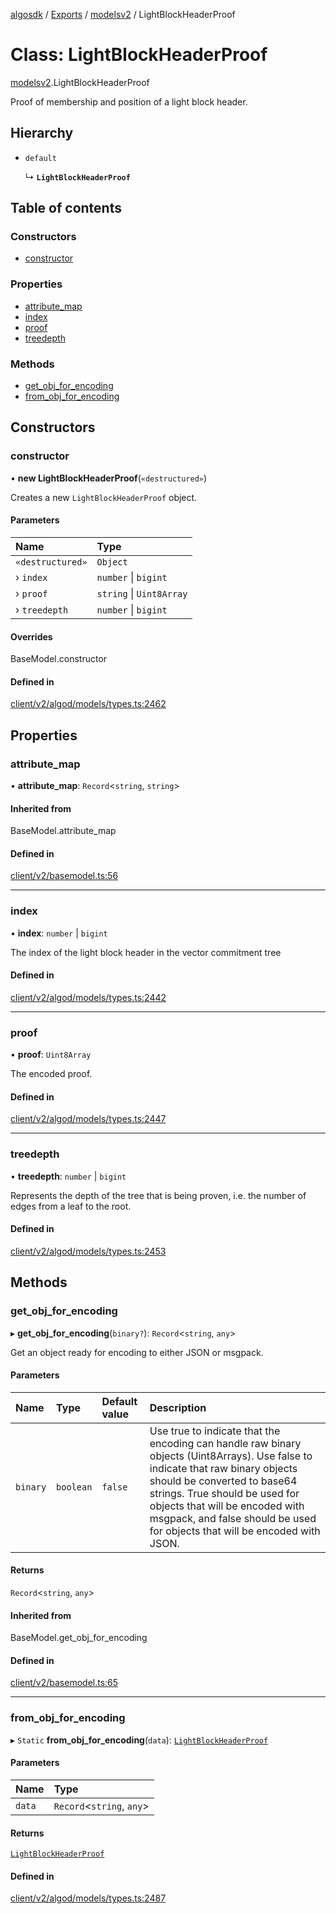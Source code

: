 [algosdk](../README.md) / [Exports](../modules.md) / [modelsv2](../modules/modelsv2.md) / LightBlockHeaderProof

# Class: LightBlockHeaderProof

[modelsv2](../modules/modelsv2.md).LightBlockHeaderProof

Proof of membership and position of a light block header.

## Hierarchy

- `default`

  ↳ **`LightBlockHeaderProof`**

## Table of contents

### Constructors

- [constructor](modelsv2.LightBlockHeaderProof.md#constructor)

### Properties

- [attribute\_map](modelsv2.LightBlockHeaderProof.md#attribute_map)
- [index](modelsv2.LightBlockHeaderProof.md#index)
- [proof](modelsv2.LightBlockHeaderProof.md#proof)
- [treedepth](modelsv2.LightBlockHeaderProof.md#treedepth)

### Methods

- [get\_obj\_for\_encoding](modelsv2.LightBlockHeaderProof.md#get_obj_for_encoding)
- [from\_obj\_for\_encoding](modelsv2.LightBlockHeaderProof.md#from_obj_for_encoding)

## Constructors

### constructor

• **new LightBlockHeaderProof**(`«destructured»`)

Creates a new `LightBlockHeaderProof` object.

#### Parameters

| Name | Type |
| :------ | :------ |
| `«destructured»` | `Object` |
| › `index` | `number` \| `bigint` |
| › `proof` | `string` \| `Uint8Array` |
| › `treedepth` | `number` \| `bigint` |

#### Overrides

BaseModel.constructor

#### Defined in

[client/v2/algod/models/types.ts:2462](https://github.com/algorand/js-algorand-sdk/blob/13a5d73/src/client/v2/algod/models/types.ts#L2462)

## Properties

### attribute\_map

• **attribute\_map**: `Record`<`string`, `string`\>

#### Inherited from

BaseModel.attribute\_map

#### Defined in

[client/v2/basemodel.ts:56](https://github.com/algorand/js-algorand-sdk/blob/13a5d73/src/client/v2/basemodel.ts#L56)

___

### index

• **index**: `number` \| `bigint`

The index of the light block header in the vector commitment tree

#### Defined in

[client/v2/algod/models/types.ts:2442](https://github.com/algorand/js-algorand-sdk/blob/13a5d73/src/client/v2/algod/models/types.ts#L2442)

___

### proof

• **proof**: `Uint8Array`

The encoded proof.

#### Defined in

[client/v2/algod/models/types.ts:2447](https://github.com/algorand/js-algorand-sdk/blob/13a5d73/src/client/v2/algod/models/types.ts#L2447)

___

### treedepth

• **treedepth**: `number` \| `bigint`

Represents the depth of the tree that is being proven, i.e. the number of edges
from a leaf to the root.

#### Defined in

[client/v2/algod/models/types.ts:2453](https://github.com/algorand/js-algorand-sdk/blob/13a5d73/src/client/v2/algod/models/types.ts#L2453)

## Methods

### get\_obj\_for\_encoding

▸ **get_obj_for_encoding**(`binary?`): `Record`<`string`, `any`\>

Get an object ready for encoding to either JSON or msgpack.

#### Parameters

| Name | Type | Default value | Description |
| :------ | :------ | :------ | :------ |
| `binary` | `boolean` | `false` | Use true to indicate that the encoding can handle raw binary objects (Uint8Arrays). Use false to indicate that raw binary objects should be converted to base64 strings. True should be used for objects that will be encoded with msgpack, and false should be used for objects that will be encoded with JSON. |

#### Returns

`Record`<`string`, `any`\>

#### Inherited from

BaseModel.get\_obj\_for\_encoding

#### Defined in

[client/v2/basemodel.ts:65](https://github.com/algorand/js-algorand-sdk/blob/13a5d73/src/client/v2/basemodel.ts#L65)

___

### from\_obj\_for\_encoding

▸ `Static` **from_obj_for_encoding**(`data`): [`LightBlockHeaderProof`](modelsv2.LightBlockHeaderProof.md)

#### Parameters

| Name | Type |
| :------ | :------ |
| `data` | `Record`<`string`, `any`\> |

#### Returns

[`LightBlockHeaderProof`](modelsv2.LightBlockHeaderProof.md)

#### Defined in

[client/v2/algod/models/types.ts:2487](https://github.com/algorand/js-algorand-sdk/blob/13a5d73/src/client/v2/algod/models/types.ts#L2487)

